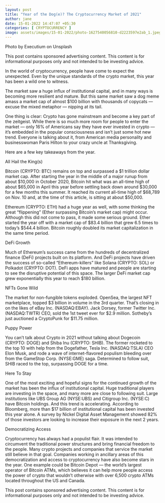 ```yaml
---
layout: post
title: "Year of the Dog(e)? The Cryptocurrency Market of 2021"
author: jane 
date: 15-01-2022 14:47:07 +05:30 
categories: [ CRYPTOCURRENCY ] 
image: assets/images/15-01-2022/photo-1627540056810-d2223597e2ab_1.jpeg
---
```

Photo by Executium on Unsplash

This post contains sponsored advertising content. This content is for informational purposes only and not intended to be investing advice.

In the world of cryptocurrency, people have come to expect the unexpected. Even by the unique standards of the crypto market, this year has been a wild one to witness.

The market saw a huge influx of institutional capital, and in many ways is becoming more resilient and mature. But this same market saw a dog meme amass a market cap of almost $100 billion with thousands of copycats — excuse the mixed metaphor — nipping at its tail.

One thing is clear: Crypto has gone mainstream and become a key part of the zeitgeist. While there is so much more room for people to enter the market — only 16% of Americans say they have ever invested in crypto — it’s embedded in the popular consciousness and isn’t just some hot new trend. Everyone is talking about it, from American media personality and businesswoman Paris Hilton to your crazy uncle at Thanksgiving.

Here are a few key takeaways from the year.

All Hail the King(s)

Bitcoin (CRYPTO: BTC) remains on top and surpassed a $1 trillion dollar market cap. After starting the year in the middle of a major runup from about $10,000 in October 2020, Bitcoin hit what was an all-time high of about $65,000 in April this year before settling back down around $30,000 for a few months this summer. It reached its current all-time high of $68,789 on Nov. 10 and, at the time of this article, is sitting at about $50,000.

Ethereum (CRYPTO: ETH) had a huge year as well, with some thinking the great “flippening” (Ether surpassing Bitcoin’s market cap) might occur. Although this did not come to pass, it made some serious ground. Ether started the year off with a market cap of $83.4 billion that grew 6.5 times to today’s $544.4 billion. Bitcoin roughly doubled its market capitalization in the same time period.

DeFi Growth

Much of Ethereum’s success came from the hundreds of decentralized finance (DeFi) projects built on its platform. And DeFi projects have driven the success of so-called “Ethereum-killers” like Solana (CRYPTO: SOL) or Polkadot (CRYPTO: DOT). DeFi apps have matured and people are starting to see the disruptive potential of this space. The larger DeFi market cap grew exponentially this year to reach $180 billion.

NFTs Gone Wild

The market for non-fungible tokens exploded. OpenSea, the largest NFT marketplace, topped $3 billion in volume in the 3rd quarter. That’s closing in on the likes of eBay Inc. (NASDAQ:EBAY). Jack Dorsey, former Twitter Inc. (NASDAQ:TWTR) CEO, sold the 1st tweet ever for $2.9 million. Sotheby’s just auctioned a CryptoPunk for $11.75 million.

Puppy Power

You can’t talk about Crypto in 2021 without talking about Dogecoin (CRYPTO: DOGE) and Shiba Inu (CRYPTO: SHIB). The former rocketed to the top 10 with help from the Dogefather, Tesla Inc. (NASDAQ:TSLA) CEO Elon Musk, and rode a wave of internet-flavored populism bleeding over from the GameStop Corp. (NYSE:GME) saga. Determined to follow suit, SHIB raced to the top, surpassing DOGE for a time.

Here To Stay

One of the most exciting and hopeful signs for the continued growth of the market has been the influx of institutional capital. Huge traditional players are investing in the space, and many more are close to following suit. Large institutions like UBS Group AG (NYSE:UBS) and Citigroup Inc. (NYSE:C) have Bitcoin holdings. And this trend is accelerating. According to Bloomberg, more than $17 billion of institutional capital has been invested this year alone. A survey by Nickel Digital Asset Management showed 82% of those investors are looking to increase their exposure in the next 2 years.

Democratizing Access

Cryptocurrency has always had a populist flair. It was intended to circumvent the traditional power structures and bring financial freedom to the people. Many crypto projects and companies that service the market still believe in that goal. Companies working in ancillary areas of this democratization and access to cryptocurrency have also become stars in the year. One example could be Bitcoin Depot — the world’s largest operator of Bitcoin ATMs, which believes it can help more people access the power of crypto that wouldn’t otherwise with over 6,500 crypto ATMs located throughout the US and Canada.

This post contains sponsored advertising content. This content is for informational purposes only and not intended to be investing advice.